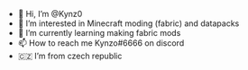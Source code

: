 - 👋 Hi, I’m @Kynz0
- 👀 I’m interested in Minecraft moding (fabric) and datapacks
- 🌱 I’m currently learning making fabric mods
- 📫 How to reach me Kynzo#6666 on discord
- 🇨🇿  I’m from czech republic

<!---
Kynz0/Kynz0 is a ✨ special ✨ repository because its `README.md` (this file) appears on your GitHub profile.
You can click the Preview link to take a look at your changes.
--->
